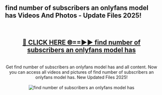 <h2>find number of subscribers an onlyfans model has Videos And Photos - Update Files 2025!</h2>
<br>
<div align="center">
<h2><a href="https://linkcuts.com/hfmhzwbr" rel="nofollow">🔴 CLICK HERE 🌐==►► find number of subscribers an onlyfans model has</a></h2>
<br>
Get find number of subscribers an onlyfans model has and all content. Now you can access all videos and pictures of find number of subscribers an onlyfans model has. New Updated Files 2025!
<br>
<br>
<a href="https://linkcuts.com/hfmhzwbr" rel="nofollow" data-target="animated-image.originalLink"><img src="https://i.ibb.co.com/WyWwxjT/player-gif2.gif" alt="find number of subscribers an onlyfans model has" style="max-width: 100%; display: inline-block;" data-target="animated-image.originalImage"></a>
</div>
<br>